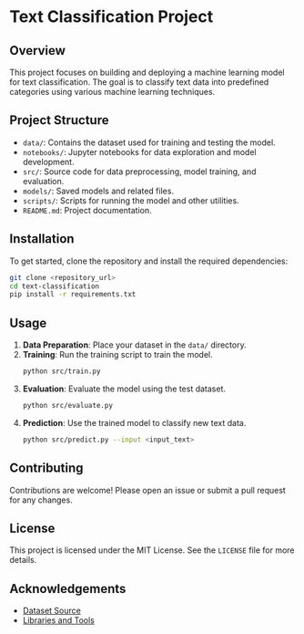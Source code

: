 # Text Classification Project

## Overview
This project focuses on building and deploying a machine learning model for text classification. The goal is to classify text data into predefined categories using various machine learning techniques.

## Project Structure
- `data/`: Contains the dataset used for training and testing the model.
- `notebooks/`: Jupyter notebooks for data exploration and model development.
- `src/`: Source code for data preprocessing, model training, and evaluation.
- `models/`: Saved models and related files.
- `scripts/`: Scripts for running the model and other utilities.
- `README.md`: Project documentation.

## Installation
To get started, clone the repository and install the required dependencies:
```bash
git clone <repository_url>
cd text-classification
pip install -r requirements.txt
```

## Usage
1. **Data Preparation**: Place your dataset in the `data/` directory.
2. **Training**: Run the training script to train the model.
    ```bash
    python src/train.py
    ```
3. **Evaluation**: Evaluate the model using the test dataset.
    ```bash
    python src/evaluate.py
    ```
4. **Prediction**: Use the trained model to classify new text data.
    ```bash
    python src/predict.py --input <input_text>
    ```

## Contributing
Contributions are welcome! Please open an issue or submit a pull request for any changes.

## License
This project is licensed under the MIT License. See the `LICENSE` file for more details.

## Acknowledgements
- [Dataset Source](#)
- [Libraries and Tools](#)
